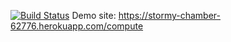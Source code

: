 [![Build Status](https://travis-ci.org/edabalaban/myDemoApp_Updated.svg?branch=master)](https://travis-ci.org/edabalaban/myDemoApp_Updated)
Demo site: https://stormy-chamber-62776.herokuapp.com/compute

